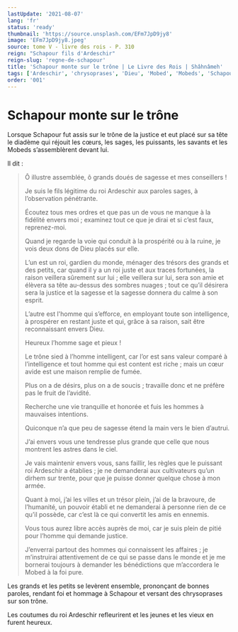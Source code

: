 ```yaml
---
lastUpdate: '2021-08-07'
lang: 'fr'
status: 'ready'
thumbnail: 'https://source.unsplash.com/EFm7JpD9jy8'
image: 'EFm7JpD9jy8.jpeg'
source: tome V - livre des rois - P. 310
reign: "Schapour fils d'Ardeschir"
reign-slug: 'regne-de-schapour'
title: 'Schapour monte sur le trône | Le Livre des Rois | Shâhnâmeh'
tags: ['Ardeschir', 'chrysoprases', 'Dieu', 'Mobed', 'Mobeds', 'Schapour']
order: '001'
---
```


<!-- LTeX: language=fr -->

# Schapour monte sur le trône

Lorsque Schapour fut assis sur le trône de la justice et eut placé sur sa tête le diadème qui réjouit les cœurs, les sages, les puissants, les savants et les Mobeds s’assemblèrent devant lui.

Il dit :

> Ô illustre assemblée, ô grands doués de sagesse et mes conseillers !
>
> Je suis le fils légitime du roi Ardeschir aux paroles sages, à l’observation pénétrante.
>
> Écoutez tous mes ordres et que pas un de vous ne manque à la fidélité envers moi ; examinez tout ce que je dirai et si c’est faux, reprenez-moi.
>
> Quand je regarde la voie qui conduit à la prospérité ou à la ruine, je vois deux dons de Dieu placés sur elle.
>
> L’un est un roi, gardien du monde, ménager des trésors des grands et des petits, car quand il y a un roi juste et aux traces fortunées, la raison veillera sûrement sur lui ; elle veillera sur lui, sera son amie et élèvera sa tête au-dessus des sombres nuages ; tout ce qu’il désirera sera la justice et la sagesse et la sagesse donnera du calme à son esprit.
>
> L’autre est l'homme qui s’efforce, en employant toute son intelligence, à prospérer en restant juste et qui, grâce à sa raison, sait être reconnaissant envers Dieu.
>
> Heureux l’homme sage et pieux !
>
> Le trône sied à l’homme intelligent, car l’or est sans valeur comparé à l’intelligence et tout homme qui est content est riche ; mais un cœur avide est une maison remplie de fumée.
>
> Plus on a de désirs, plus on a de soucis ; travaille donc et ne préfère pas le fruit de l’avidité.
>
> Recherche une vie tranquille et honorée et fuis les hommes à mauvaises intentions.
>
> Quiconque n’a que peu de sagesse étend la main vers le bien d’autrui.
>
> J’ai envers vous une tendresse plus grande que celle que nous montrent les astres dans le ciel.
>
> Je vais maintenir envers vous, sans faillir, les règles que le puissant roi Ardeschir a établies ; je ne demanderai aux cultivateurs qu’un dirhem sur trente, pour que je puisse donner quelque chose à mon armée.
>
> Quant à moi, j’ai les villes et un trésor plein, j’ai de la bravoure, de l’humanité, un pouvoir établi et ne demanderai à personne rien de ce qu’il possède, car c’est là ce qui convertit les amis en ennemis.
>
> Vous tous aurez libre accès auprès de moi, car je suis plein de pitié pour l’homme qui demande justice.
>
> J’enverrai partout des hommes qui connaissent les affaires ; je m’instruirai attentivement de ce qui se passe dans le monde et je me bornerai toujours à demander les bénédictions que m’accordera le Mobed à la foi pure.

Les grands et les petits se levèrent ensemble, prononçant de bonnes paroles, rendant foi et hommage à Schapour et versant des chrysoprases sur son trône.

Les coutumes du roi Ardeschir refleurirent et les jeunes et les vieux en furent heureux.
